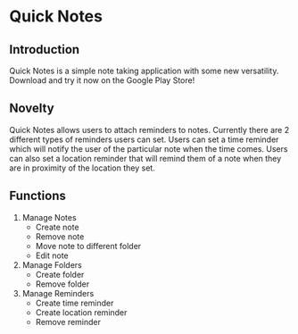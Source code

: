 # Quick Notes

## Introduction
Quick Notes is a simple note taking application with some new versatility. Download and try it now on the Google Play Store!

## Novelty
Quick Notes allows users to attach reminders to notes. Currently there are 2 different types of reminders users can set. Users can set a time reminder which will notify the user of the particular note when the time comes. Users can also set a location reminder that will remind them of a note when they are in proximity of the location they set.

## Functions

1. Manage Notes
    - Create note
    - Remove note
    - Move note to different folder
    - Edit note
2. Manage Folders
    - Create folder
    - Remove folder
3. Manage Reminders
    - Create time reminder
    - Create location reminder
    - Remove reminder
